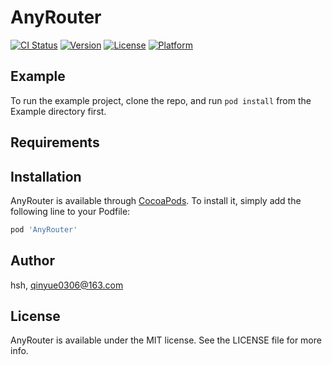 # AnyRouter

[![CI Status](https://img.shields.io/travis/hushaohua8503/AnyRouter.svg?style=flat)](https://travis-ci.org/hushaohua8503/AnyRouter)
[![Version](https://img.shields.io/cocoapods/v/AnyRouter.svg?style=flat)](https://cocoapods.org/pods/AnyRouter)
[![License](https://img.shields.io/cocoapods/l/AnyRouter.svg?style=flat)](https://cocoapods.org/pods/AnyRouter)
[![Platform](https://img.shields.io/cocoapods/p/AnyRouter.svg?style=flat)](https://cocoapods.org/pods/AnyRouter)

## Example

To run the example project, clone the repo, and run `pod install` from the Example directory first.

## Requirements

## Installation

AnyRouter is available through [CocoaPods](https://cocoapods.org). To install
it, simply add the following line to your Podfile:

```ruby
pod 'AnyRouter'
```

## Author

hsh, qinyue0306@163.com

## License

AnyRouter is available under the MIT license. See the LICENSE file for more info.
